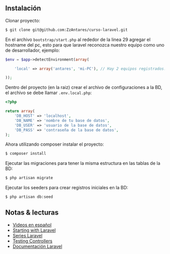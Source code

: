 Instalación
-----------

Clonar proyecto:
```sh
$ git clone git@github.com:ZzAntares/curso-laravel.git
```


En el archivo `bootstrap/start.php` al rededor de la linea 29 agregar el hostname del pc, esto para que laravel reconozca nuestro equipo como uno de desarrollador, ejemplo:

```php
$env = $app->detectEnvironment(array(

	'local' => array('antares', 'mi-PC'), // Hay 2 equipos registrados: antares y mi-PC

));
```


Dentro del proyecto (en la raiz) crear el archivo de configuraciones a la BD, el archivo se debe llamar `.env.local.php`:

```php
<?php

return array(
	'DB_HOST' => 'localhost',
	'DB_NAME' => 'nombre de tu base de datos',
	'DB_USER' => 'usuario de la base de datos',
	'DB_PASS' => 'contraseña de la base de datos',
);
```


Ahora utilizando composer instalar el proyecto:

```sh
$ composer install
```


Ejecutar las migraciones para tener la misma estructura en las tablas de la BD:

```sh
$ php artisan migrate
```


Ejecutar los seeders para crear registros iniciales en la BD:

```sh
$ php artisan db:seed
```


Notas & lecturas
----------------

- [Videos en español](https://www.youtube.com/user/Arielmax7/videos?view=0&flow=grid)
- [Starting with Laravel](https://laracasts.com/series/laravel-from-scratch)
- [Series Laravel](https://laracasts.com/all)
- [Testing Controllers](http://code.tutsplus.com/tutorials/testing-laravel-controllers--net-31456)
- [Documentación Laravel](http://laravel.com/docs)

